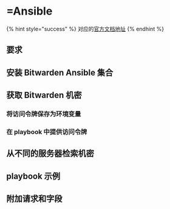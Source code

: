 # =Ansible

{% hint style="success" %}
对应的[官方文档地址](https://bitwarden.com/help/ansible-integration/)
{% endhint %}

## 要求 <a href="#requirements" id="requirements"></a>

## 安装 Bitwarden Ansible 集合 <a href="#install-the-bitwarden-ansible-collection" id="install-the-bitwarden-ansible-collection"></a>

## 获取 Bitwarden 机密 <a href="#fetch-bitwarden-secrets" id="fetch-bitwarden-secrets"></a>

### 将访问令牌保存为环境变量 <a href="#save-access-token-as-environment-variable" id="save-access-token-as-environment-variable"></a>

### 在 playbook 中提供访问令牌 <a href="#supply-access-token-in-playbook" id="supply-access-token-in-playbook"></a>

## 从不同的服务器检索机密 <a href="#retrieve-secret-from-different-server" id="retrieve-secret-from-different-server"></a>

## playbook 示例 <a href="#example-playbook" id="example-playbook"></a>

## 附加请求和字段 <a href="#additional-requests-and-fields" id="additional-requests-and-fields"></a>
